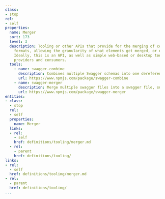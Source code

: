 ```yaml
---
class:
- stop
rel:
- self
properties:
  name: Merger
  sort: 173
  level: 3
  description: Tooling or other APIs that provide for the merging of common API definition
    formats, allowing the granularity of what elements get merged, or do not get merged.
    Ideally, this is an API, as well as simple web-based or desktop tooling for API
    providers and consumers.
  tools:
    - name: swagger-combine
      description: Combines multiple Swagger schemas into one dereferenced schema.
      url: https://www.npmjs.com/package/swagger-combine   
    - name: swagger-merger
      description: Merge multiple swagger files into a swagger file, support JSON/YAML.
      url: https://www.npmjs.com/package/swagger-merger     
entities:
- class:
  - stop
  rel:
  - self
  properties:
    name: Merger
  links:
  - rel:
    - self
    href: definitions/tooling/merger.md
  - rel:
    - parent
    href: definitions/tooling/
links:
- rel:
  - self
  href: definitions/tooling/merger.md
- rel:
  - parent
  href: definitions/tooling/
...
```

